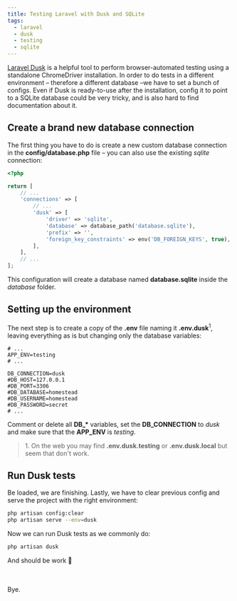 ```yaml
---
title: Testing Laravel with Dusk and SQLite
tags: 
  - laravel
  - dusk
  - testing
  - sqlite
---
```


[Laravel Dusk](https://laravel.com/docs/5.7/dusk) is a helpful tool to perform browser-automated testing using a standalone ChromeDriver installation. In order to do tests in a different environment – therefore a different database –we have to set a bunch of configs. Even if Dusk is ready-to-use after the installation, config it to point to a SQLite database could be very tricky, and is also hard to find documentation about it.

## Create a brand new database connection
The first thing you have to do is create a new custom database connection in the **config/database.php** file – you can also use the existing *sqlite* connection:

```php
<?php

return [
    // ...
    'connections' => [
        // ...
        'dusk' => [
            'driver' => 'sqlite',
            'database' => database_path('database.sqlite'),
            'prefix' => '',
            'foreign_key_constraints' => env('DB_FOREIGN_KEYS', true),
        ],
    ],
    // ...
];
```

This configuration will create a database named **database.sqlite** inside the *database* folder.

## Setting up the environment
The next step is to create a copy of the **.env** file naming it **.env.dusk**<sup>1</sup>, leaving everything as is but changing only the database variables:
```dotenv
# ...
APP_ENV=testing
# ...

DB_CONNECTION=dusk
#DB_HOST=127.0.0.1
#DB_PORT=3306
#DB_DATABASE=homestead
#DB_USERNAME=homestead
#DB_PASSWORD=secret
# ...
```
Comment or delete all **DB_&#42;** variables, set the **DB_CONNECTION** to *dusk* and make sure that the **APP_ENV** is *testing*.

> 1\. On the web you may find **.env.dusk.testing** or **.env.dusk.local** but seem that don't work.

## Run Dusk tests
Be loaded, we are finishing. 
Lastly, we have to clear previous config and serve the project with the right environment:
```bash
php artisan config:clear
php artisan serve --env=dusk
```

Now we can run Dusk tests as we commonly do:
```bash
php artisan dusk
```

And should be work :tada:

<br><br>Bye.
